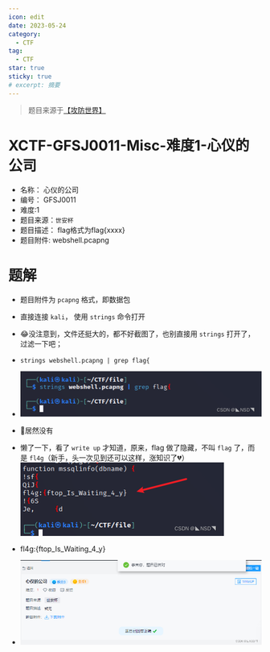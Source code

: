 ```yaml
---
icon: edit
date: 2023-05-24
category:
  - CTF
tag:
  - CTF
star: true
sticky: true
# excerpt: 摘要
---
```


> 题目来源于[【攻防世界】]( https://adworld.xctf.org.cn/challenges/list)

# XCTF-GFSJ0011-Misc-难度1-心仪的公司
- 名称： 心仪的公司
- 编号： GFSJ0011
- 难度:1
- 题目来源：`世安杯`
- 题目描述：
	flag格式为flag{xxxx}
- 题目附件:
	webshell.pcapng

<!-- more -->
# 题解
- 题目附件为 `pcapng` 格式，即数据包
- 直接连接 `kali`， 使用 `strings` 命令打开
- 😂没注意到，文件还挺大的，都不好截图了，也别直接用 `strings` 打开了，过滤一下吧；
- `strings webshell.pcapng | grep flag{`
- ![](./../../.vuepress/public/images/ctf/abf5699fc92a48978459b805683b53da.png)
- 🤔居然没有
- 懒了一下，看了 `write up` 才知道，原来，flag 做了隐藏，不叫 `flag` 了，而是 `fl4g`（新手，头一次见到还可以这样，涨知识了💔）
	![](./images/XCTF-GFSJ0011-Misc-%E9%9A%BE%E5%BA%A61-%E5%BF%83%E4%BB%AA%E7%9A%84%E5%85%AC%E5%8F%B8/cb2b5c81db1240459239c5fb67d8deef.png)
- fl4g:{ftop_Is_Waiting_4_y}

- ![](./images/XCTF-GFSJ0011-Misc-%E9%9A%BE%E5%BA%A61-%E5%BF%83%E4%BB%AA%E7%9A%84%E5%85%AC%E5%8F%B8/82699efc6daf47a890086ff185c1db7a.png)



